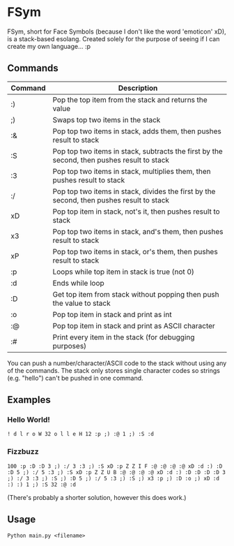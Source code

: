 # FSym
FSym, short for Face Symbols (because I don't like the word 'emoticon' xD), is a stack-based esolang. Created solely for the purpose of seeing if I can create my own language... :p

## Commands
Command | Description
------------ | -------------
:) | Pop the top item from the stack and returns the value
;) | Swaps top two items in the stack
:& | Pop top two items in stack, adds them, then pushes result to stack
:S | Pop top two items in stack,  subtracts the first by the second, then pushes result to stack
:3 | Pop top two items in stack, multiplies them, then pushes result to stack
:/ | Pop top two items in stack, divides the first by the second, then pushes result to stack
xD | Pop top item in stack, not's it, then pushes result to stack
x3 | Pop top two items in stack, and's them, then pushes result to stack
xP | Pop top two items in stack, or's them, then pushes result to stack
:p | Loops while top item in stack is true (not 0)
:d | Ends while loop
:D | Get top item from stack without popping then push the value to stack
:o | Pop top item in stack and print as int
:@ | Pop top item in stack and print as ASCII character
:# | Print every item in the stack (for debugging purposes)


You can push a number/character/ASCII code to the stack without using any of the commands. The stack only stores single character codes so strings (e.g. "hello") can't be pushed in one command.


## Examples
### Hello World!
```! d l r o W 32 o l l e H 12 :p ;) :@ 1 ;) :S :d```
### Fizzbuzz
```100 :p :D :D 3 ;) :/ 3 :3 ;) :S xD :p Z Z I F :@ :@ :@ :@ xD :d :) :D :D 5 ;) :/ 5 :3 ;) :S xD :p Z Z U B :@ :@ :@ :@ xD :d :) :D :D :D :D 3 ;) :/ 3 :3 ;) :S ;) :D 5 ;) :/ 5 :3 ;) :S ;) x3 :p ;) :D :o ;) xD :d :) :) 1 ;) :S 32 :@ :d```

(There's probably a shorter solution, however this does work.)

## Usage
```Python main.py <filename>```
